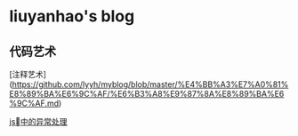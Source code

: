 # liuyanhao's blog
## 代码艺术

[注释艺术] (https://github.com/lyyh/myblog/blob/master/%E4%BB%A3%E7%A0%81%E8%89%BA%E6%9C%AF/%E6%B3%A8%E9%87%8A%E8%89%BA%E6%9C%AF.md)   

[js中的异常处理](https://github.com/lyyh/myblog/blob/master/%E4%BB%A3%E7%A0%81%E8%89%BA%E6%9C%AF/js%20%08%E4%B8%AD%E7%9A%84%08%E5%BC%82%E5%B8%B8%E5%A4%84%E7%90%86.md)   


